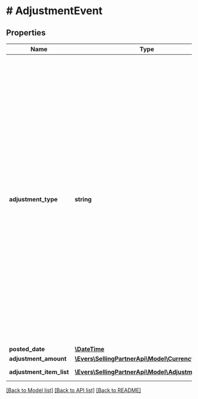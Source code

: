 # # AdjustmentEvent

## Properties

Name | Type | Description | Notes
------------ | ------------- | ------------- | -------------
**adjustment_type** | **string** | The type of adjustment.  Possible values:  * FBAInventoryReimbursement - An FBA inventory reimbursement to a seller&#39;s account. This occurs if a seller&#39;s inventory is damaged.  * ReserveEvent - A reserve event that is generated at the time of a settlement period closing. This occurs when some money from a seller&#39;s account is held back.  * PostageBilling - The amount paid by a seller for shipping labels.  * PostageRefund - The reimbursement of shipping labels purchased for orders that were canceled or refunded.  * LostOrDamagedReimbursement - An Amazon Easy Ship reimbursement to a seller&#39;s account for a package that we lost or damaged.  * CanceledButPickedUpReimbursement - An Amazon Easy Ship reimbursement to a seller&#39;s account. This occurs when a package is picked up and the order is subsequently canceled. This value is used only in the India marketplace.  * ReimbursementClawback - An Amazon Easy Ship reimbursement clawback from a seller&#39;s account. This occurs when a prior reimbursement is reversed. This value is used only in the India marketplace.  * SellerRewards - An award credited to a seller&#39;s account for their participation in an offer in the Seller Rewards program. Applies only to the India marketplace. | [optional]
**posted_date** | [**\DateTime**](\DateTime.md) |  | [optional]
**adjustment_amount** | [**\Evers\SellingPartnerApi\Model\Currency**](Currency.md) |  | [optional]
**adjustment_item_list** | [**\Evers\SellingPartnerApi\Model\AdjustmentItem[]**](AdjustmentItem.md) | A list of information about items in an adjustment to the seller&#39;s account. | [optional]

[[Back to Model list]](../../README.md#models) [[Back to API list]](../../README.md#endpoints) [[Back to README]](../../README.md)

